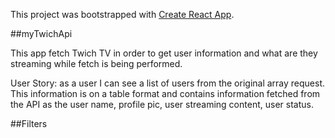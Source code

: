 This project was bootstrapped with [Create React App](https://github.com/facebookincubator/create-react-app).

##myTwichApi

This app fetch Twich TV in order to get user information and what are they streaming while fetch is being performed.

User Story: as a user I can see a list of users from the original array request. This information is on a table format and contains information fetched from the API as the user name,  profile pic, user streaming content, user status. 


##Filters


